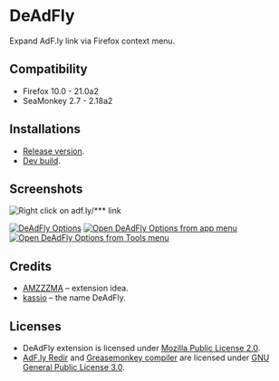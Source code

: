 # DeAdFly

Expand AdF.ly link via Firefox context menu.

## Compatibility

* Firefox 10.0 - 21.0a2
* SeaMonkey 2.7 - 2.18a2

## Installations

* [Release version](https://addons.mozilla.org/addon/deadfly/?src=external-home).
* [Dev build](http://dl.dropbox.com/u/120550/extensions/deadfly/deadfly.xpi).

## Screenshots

![Right click on adf.ly/*** link](https://lh5.googleusercontent.com/-Tcw8sFxWvkY/UUAVffwfAQI/AAAAAAAADRg/IgYfJqi6vWw/s0/deadfly-contextmenu.png "Right click on adf.ly/*** link")

[![DeAdFly Options](https://lh5.googleusercontent.com/-r5PBnrNnOLM/UUAVfmJyZGI/AAAAAAAADRo/Vg5x6A1qiJo/s213/deadfly-options.png)](https://lh5.googleusercontent.com/-r5PBnrNnOLM/UUAVfmJyZGI/AAAAAAAADRo/Vg5x6A1qiJo/s0/deadfly-options.png "DeAdFly Options")
[![Open DeAdFly Options from app menu](https://lh3.googleusercontent.com/-x2zCDuJ-TjI/UUAVgN9i2oI/AAAAAAAADRw/0C1qKAGrd38/s213/deadfly-appmenu-options.png)](https://lh3.googleusercontent.com/-x2zCDuJ-TjI/UUAVgN9i2oI/AAAAAAAADRw/0C1qKAGrd38/s0/deadfly-appmenu-options.png "Open DeAdFly Options from app menu")
[![Open DeAdFly Options from Tools menu](https://lh6.googleusercontent.com/-Nh2mKIqbxGI/UUAVgzpGyRI/AAAAAAAADR4/pVZfzOjmSm4/s213/deadfly-toolsmenu-options.png)](https://lh6.googleusercontent.com/-Nh2mKIqbxGI/UUAVgzpGyRI/AAAAAAAADR4/pVZfzOjmSm4/s0/deadfly-toolsmenu-options.png "Open DeAdFly Options from Tools menu")

## Credits

* [AMZZZMA](http://www.kaskus.co.id/profile/3127056) &ndash; extension idea.
* [kassio](http://dead.altervista.org/) &ndash; the name DeAdFly.

## Licenses

* DeAdFly extension is licensed under [Mozilla Public License 2.0](http://www.mozilla.org/MPL/2.0/).
* [AdF.ly Redir](https://github.com/LouCypher/userscripts/tree/master/adf.ly-redir) and [Greasemonkey compiler](https://github.com/arantius/greasemonkey-compiler) are licensed under [GNU General Public License 3.0](http://www.gnu.org/licenses/gpl-3.0.html).
